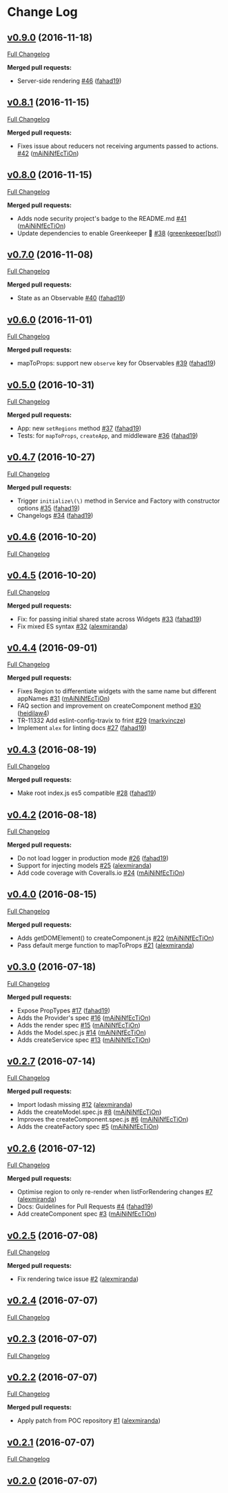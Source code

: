 # Change Log

## [v0.9.0](https://github.com/Travix-International/frint/tree/v0.9.0) (2016-11-18)
[Full Changelog](https://github.com/Travix-International/frint/compare/v0.8.1...v0.9.0)

**Merged pull requests:**

- Server-side rendering [\#46](https://github.com/Travix-International/frint/pull/46) ([fahad19](https://github.com/fahad19))

## [v0.8.1](https://github.com/Travix-International/frint/tree/v0.8.1) (2016-11-15)
[Full Changelog](https://github.com/Travix-International/frint/compare/v0.8.0...v0.8.1)

**Merged pull requests:**

- Fixes issue about reducers not receiving arguments passed to actions. [\#42](https://github.com/Travix-International/frint/pull/42) ([mAiNiNfEcTiOn](https://github.com/mAiNiNfEcTiOn))

## [v0.8.0](https://github.com/Travix-International/frint/tree/v0.8.0) (2016-11-15)
[Full Changelog](https://github.com/Travix-International/frint/compare/v0.7.0...v0.8.0)

**Merged pull requests:**

- Adds node security project's badge to the README.md [\#41](https://github.com/Travix-International/frint/pull/41) ([mAiNiNfEcTiOn](https://github.com/mAiNiNfEcTiOn))
- Update dependencies to enable Greenkeeper 🌴 [\#38](https://github.com/Travix-International/frint/pull/38) ([greenkeeper[bot]](https://github.com/integration/greenkeeper))

## [v0.7.0](https://github.com/Travix-International/frint/tree/v0.7.0) (2016-11-08)
[Full Changelog](https://github.com/Travix-International/frint/compare/v0.6.0...v0.7.0)

**Merged pull requests:**

- State as an Observable [\#40](https://github.com/Travix-International/frint/pull/40) ([fahad19](https://github.com/fahad19))

## [v0.6.0](https://github.com/Travix-International/frint/tree/v0.6.0) (2016-11-01)
[Full Changelog](https://github.com/Travix-International/frint/compare/v0.5.0...v0.6.0)

**Merged pull requests:**

- mapToProps: support new `observe` key for Observables [\#39](https://github.com/Travix-International/frint/pull/39) ([fahad19](https://github.com/fahad19))

## [v0.5.0](https://github.com/Travix-International/frint/tree/v0.5.0) (2016-10-31)
[Full Changelog](https://github.com/Travix-International/frint/compare/v0.4.7...v0.5.0)

**Merged pull requests:**

- App: new `setRegions` method [\#37](https://github.com/Travix-International/frint/pull/37) ([fahad19](https://github.com/fahad19))
- Tests: for `mapToProps`, `createApp`, and middleware [\#36](https://github.com/Travix-International/frint/pull/36) ([fahad19](https://github.com/fahad19))

## [v0.4.7](https://github.com/Travix-International/frint/tree/v0.4.7) (2016-10-27)
[Full Changelog](https://github.com/Travix-International/frint/compare/v0.4.6...v0.4.7)

**Merged pull requests:**

- Trigger `initialize\(\)` method in Service and Factory with constructor options [\#35](https://github.com/Travix-International/frint/pull/35) ([fahad19](https://github.com/fahad19))
- Changelogs [\#34](https://github.com/Travix-International/frint/pull/34) ([fahad19](https://github.com/fahad19))

## [v0.4.6](https://github.com/Travix-International/frint/tree/v0.4.6) (2016-10-20)
[Full Changelog](https://github.com/Travix-International/frint/compare/v0.4.5...v0.4.6)

## [v0.4.5](https://github.com/Travix-International/frint/tree/v0.4.5) (2016-10-20)
[Full Changelog](https://github.com/Travix-International/frint/compare/v0.4.4...v0.4.5)

**Merged pull requests:**

- Fix: for passing initial shared state across Widgets [\#33](https://github.com/Travix-International/frint/pull/33) ([fahad19](https://github.com/fahad19))
- Fix mixed ES syntax [\#32](https://github.com/Travix-International/frint/pull/32) ([alexmiranda](https://github.com/alexmiranda))

## [v0.4.4](https://github.com/Travix-International/frint/tree/v0.4.4) (2016-09-01)
[Full Changelog](https://github.com/Travix-International/frint/compare/v0.4.3...v0.4.4)

**Merged pull requests:**

- Fixes Region to differentiate widgets with the same name but different appNames [\#31](https://github.com/Travix-International/frint/pull/31) ([mAiNiNfEcTiOn](https://github.com/mAiNiNfEcTiOn))
-  FAQ section and improvement on createComponent method [\#30](https://github.com/Travix-International/frint/pull/30) ([heidilaw4](https://github.com/heidilaw4))
- TR-11332 Add eslint-config-travix to frint [\#29](https://github.com/Travix-International/frint/pull/29) ([markvincze](https://github.com/markvincze))
- Implement `alex` for linting docs [\#27](https://github.com/Travix-International/frint/pull/27) ([fahad19](https://github.com/fahad19))

## [v0.4.3](https://github.com/Travix-International/frint/tree/v0.4.3) (2016-08-19)
[Full Changelog](https://github.com/Travix-International/frint/compare/v0.4.2...v0.4.3)

**Merged pull requests:**

- Make root index.js es5 compatible [\#28](https://github.com/Travix-International/frint/pull/28) ([fahad19](https://github.com/fahad19))

## [v0.4.2](https://github.com/Travix-International/frint/tree/v0.4.2) (2016-08-18)
[Full Changelog](https://github.com/Travix-International/frint/compare/v0.4.0...v0.4.2)

**Merged pull requests:**

- Do not load logger in production mode [\#26](https://github.com/Travix-International/frint/pull/26) ([fahad19](https://github.com/fahad19))
- Support for injecting models [\#25](https://github.com/Travix-International/frint/pull/25) ([alexmiranda](https://github.com/alexmiranda))
- Add code coverage with Coveralls.io [\#24](https://github.com/Travix-International/frint/pull/24) ([mAiNiNfEcTiOn](https://github.com/mAiNiNfEcTiOn))

## [v0.4.0](https://github.com/Travix-International/frint/tree/v0.4.0) (2016-08-15)
[Full Changelog](https://github.com/Travix-International/frint/compare/v0.3.0...v0.4.0)

**Merged pull requests:**

- Adds getDOMElement\(\) to createComponent.js [\#22](https://github.com/Travix-International/frint/pull/22) ([mAiNiNfEcTiOn](https://github.com/mAiNiNfEcTiOn))
- Pass default merge function to mapToProps [\#21](https://github.com/Travix-International/frint/pull/21) ([alexmiranda](https://github.com/alexmiranda))

## [v0.3.0](https://github.com/Travix-International/frint/tree/v0.3.0) (2016-07-18)
[Full Changelog](https://github.com/Travix-International/frint/compare/v0.2.7...v0.3.0)

**Merged pull requests:**

- Expose PropTypes [\#17](https://github.com/Travix-International/frint/pull/17) ([fahad19](https://github.com/fahad19))
- Adds the Provider's spec [\#16](https://github.com/Travix-International/frint/pull/16) ([mAiNiNfEcTiOn](https://github.com/mAiNiNfEcTiOn))
- Adds the render spec [\#15](https://github.com/Travix-International/frint/pull/15) ([mAiNiNfEcTiOn](https://github.com/mAiNiNfEcTiOn))
- Adds the Model.spec.js [\#14](https://github.com/Travix-International/frint/pull/14) ([mAiNiNfEcTiOn](https://github.com/mAiNiNfEcTiOn))
- Adds createService spec [\#13](https://github.com/Travix-International/frint/pull/13) ([mAiNiNfEcTiOn](https://github.com/mAiNiNfEcTiOn))

## [v0.2.7](https://github.com/Travix-International/frint/tree/v0.2.7) (2016-07-14)
[Full Changelog](https://github.com/Travix-International/frint/compare/v0.2.6...v0.2.7)

**Merged pull requests:**

- Import lodash missing [\#12](https://github.com/Travix-International/frint/pull/12) ([alexmiranda](https://github.com/alexmiranda))
- Adds the createModel.spec.js [\#8](https://github.com/Travix-International/frint/pull/8) ([mAiNiNfEcTiOn](https://github.com/mAiNiNfEcTiOn))
- Improves the createComponent.spec.js [\#6](https://github.com/Travix-International/frint/pull/6) ([mAiNiNfEcTiOn](https://github.com/mAiNiNfEcTiOn))
- Adds the createFactory spec [\#5](https://github.com/Travix-International/frint/pull/5) ([mAiNiNfEcTiOn](https://github.com/mAiNiNfEcTiOn))

## [v0.2.6](https://github.com/Travix-International/frint/tree/v0.2.6) (2016-07-12)
[Full Changelog](https://github.com/Travix-International/frint/compare/v0.2.5...v0.2.6)

**Merged pull requests:**

- Optimise region to only re-render when listForRendering changes [\#7](https://github.com/Travix-International/frint/pull/7) ([alexmiranda](https://github.com/alexmiranda))
- Docs: Guidelines for Pull Requests [\#4](https://github.com/Travix-International/frint/pull/4) ([fahad19](https://github.com/fahad19))
- Add createComponent spec [\#3](https://github.com/Travix-International/frint/pull/3) ([mAiNiNfEcTiOn](https://github.com/mAiNiNfEcTiOn))

## [v0.2.5](https://github.com/Travix-International/frint/tree/v0.2.5) (2016-07-08)
[Full Changelog](https://github.com/Travix-International/frint/compare/v0.2.4...v0.2.5)

**Merged pull requests:**

- Fix rendering twice issue [\#2](https://github.com/Travix-International/frint/pull/2) ([alexmiranda](https://github.com/alexmiranda))

## [v0.2.4](https://github.com/Travix-International/frint/tree/v0.2.4) (2016-07-07)
[Full Changelog](https://github.com/Travix-International/frint/compare/v0.2.3...v0.2.4)

## [v0.2.3](https://github.com/Travix-International/frint/tree/v0.2.3) (2016-07-07)
[Full Changelog](https://github.com/Travix-International/frint/compare/v0.2.2...v0.2.3)

## [v0.2.2](https://github.com/Travix-International/frint/tree/v0.2.2) (2016-07-07)
[Full Changelog](https://github.com/Travix-International/frint/compare/v0.2.1...v0.2.2)

**Merged pull requests:**

- Apply patch from POC repository [\#1](https://github.com/Travix-International/frint/pull/1) ([alexmiranda](https://github.com/alexmiranda))

## [v0.2.1](https://github.com/Travix-International/frint/tree/v0.2.1) (2016-07-07)
[Full Changelog](https://github.com/Travix-International/frint/compare/v0.2.0...v0.2.1)

## [v0.2.0](https://github.com/Travix-International/frint/tree/v0.2.0) (2016-07-07)
